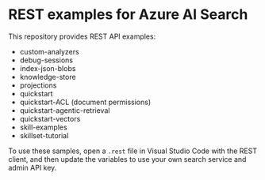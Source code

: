 # REST examples for Azure AI Search

This repository provides REST API examples:

+ custom-analyzers
+ debug-sessions
+ index-json-blobs
+ knowledge-store
+ projections
+ quickstart
+ quickstart-ACL (document permissions)
+ quickstart-agentic-retrieval
+ quickstart-vectors
+ skill-examples
+ skillset-tutorial

To use these samples, open a `.rest` file in Visual Studio Code with the REST client, and then update the variables to use your own search service and admin API key.
